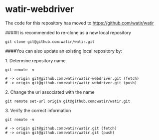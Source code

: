 watir-webdriver
===============

The code for this repository has moved to https://github.com/watir/watir


####It is recommended to re-clone as a new local repository
```
git clone git@github.com:watir/watir.git
```

####You can also update an existing local repository by:

1\. Determine repository name

```
git remote -v

# -> origin	git@github.com:watir/watir-webdriver.git (fetch)
# -> origin	git@github.com:watir/watir-webdriver.git (push)
```

2\. Change the url associated with the name 

```
git remote set-url origin git@github.com:watir/watir.git
```

3\. Verify the correct information

```
git remote -v

# -> origin	git@github.com:watir/watir.git (fetch)
# -> origin	git@github.com:watir/watir.git (push)
```
